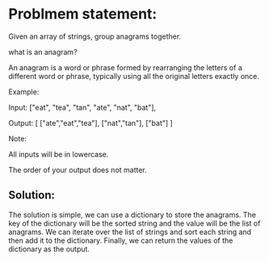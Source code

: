 # Problmem statement: 

Given an array of strings, group anagrams together.

what is an anagram?

An anagram is a word or phrase formed by rearranging the letters of a different word or phrase, typically using all the original letters exactly once.

Example:

Input: ["eat", "tea", "tan", "ate", "nat", "bat"],

Output:
[
  ["ate","eat","tea"],
  ["nat","tan"],
  ["bat"]
]

Note:

All inputs will be in lowercase.

The order of your output does not matter.

## Solution:

The solution is simple, we can use a dictionary to store the anagrams. The key of the dictionary will be the sorted string and the value will be the list of anagrams. We can iterate over the list of strings and sort each string and then add it to the dictionary. Finally, we can return the values of the dictionary as the output.

